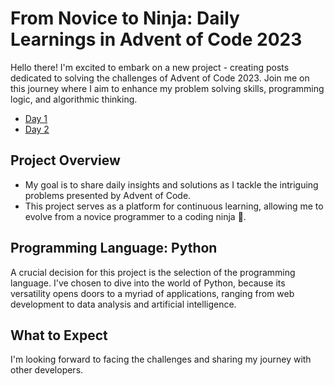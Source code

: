 # From Novice to Ninja: Daily Learnings in Advent of Code 2023

Hello there! I'm excited to embark on a new project - creating posts dedicated to solving the challenges of Advent of Code 2023.
Join me on this journey where I aim to enhance my problem solving skills, programming logic, and algorithmic thinking.

* [Day 1](https://github.com/BRp99/advent-of-code-2023/tree/main/day_1)
* [Day 2](https://github.com/BRp99/advent-of-code-2023/tree/main/day_2)


## Project Overview

+ My goal is to share daily insights and solutions as I tackle the intriguing problems presented by Advent of Code.
+ This project serves as a platform for continuous learning, allowing me to evolve from a novice programmer to a coding ninja 🥷.

## Programming Language: Python

A crucial decision for this project is the selection of the programming language.
I've chosen to dive into the world of Python, because its versatility opens doors to a myriad of applications, ranging from web development to data analysis and artificial intelligence.

## What to Expect

I'm looking forward to facing the challenges and sharing my journey with other developers.

